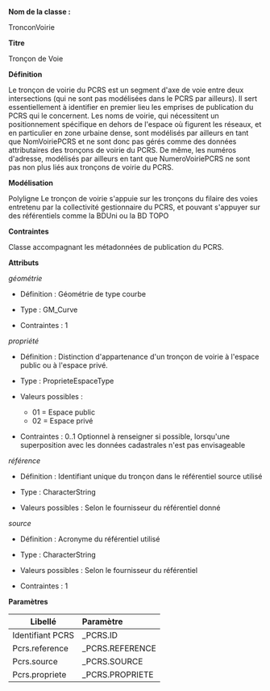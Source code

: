 **Nom de la classe :**

TronconVoirie

**Titre**

Tronçon de Voie

**Définition**

Le tronçon de voirie du PCRS est un segment d'axe de voie entre deux intersections (qui ne sont pas modélisées dans le PCRS par ailleurs). Il sert essentiellement à identifier en premier lieu les emprises de publication du PCRS qui le concernent. Les noms de voirie, qui nécessitent un positionnement spécifique en dehors de l'espace où figurent les réseaux, et en particulier en zone urbaine dense, sont modélisés par ailleurs en tant que NomVoiriePCRS et ne sont donc pas gérés comme des données attributaires des tronçons de voirie du PCRS. De même, les numéros d'adresse, modélisés par ailleurs en tant que NumeroVoiriePCRS ne sont pas non plus liés aux tronçons de voirie du PCRS.

**Modélisation**

Polyligne Le tronçon de voirie s'appuie sur les tronçons du filaire des voies entretenu par la collectivité gestionnaire du PCRS, et pouvant s'appuyer sur des référentiels comme la BDUni ou la BD TOPO

**Contraintes**

Classe accompagnant les métadonnées de publication du PCRS.

**Attributs**

*géométrie*

- Définition : Géométrie de type courbe

- Type : GM_Curve

- Contraintes : 1

*propriété*

- Définition : Distinction d'appartenance  d'un tronçon de voirie à l'espace public ou à l'espace privé.

- Type : ProprieteEspaceType

- Valeurs possibles :

  - 01 = Espace public
  - 02 = Espace privé

- Contraintes : 0..1 Optionnel à renseigner si possible, lorsqu'une superposition avec les données cadastrales n'est pas envisageable

*référence*

- Définition : Identifiant unique du tronçon dans le référentiel source utilisé

- Type : CharacterString

- Valeurs possibles : Selon le fournisseur du référentiel donné

*source*

- Définition : Acronyme du référentiel utilisé

- Type : CharacterString

- Valeurs possibles : Selon le fournisseur du référentiel

- Contraintes : 1

**Paramètres**

| Libellé | Paramètre |
| ---------|:-------------|
|Identifiant PCRS |_PCRS.ID|
|Pcrs.reference|_PCRS.REFERENCE|
|Pcrs.source|_PCRS.SOURCE|
|Pcrs.propriete|_PCRS.PROPRIETE|
